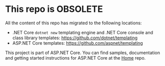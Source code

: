 This repo is OBSOLETE
=====

All the content of this repo has migrated to the following locations:

* .NET Core `dotnet new` templating engine and .NET Core console and class library templates: https://github.com/dotnet/templating
* ASP.NET Core templates: https://github.com/aspnet/templating

This project is part of ASP.NET Core. You can find samples, documentation and getting started instructions for ASP.NET Core at the [Home](https://github.com/aspnet/home) repo.
